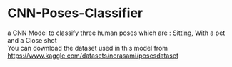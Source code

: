 # CNN-Poses-Classifier
a CNN Model to classify three human poses which are : Sitting, With a pet and a Close shot  
You can download the dataset used in this model from https://www.kaggle.com/datasets/norasami/posesdataset
